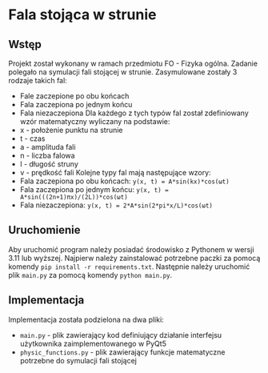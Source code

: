 # Fala stojąca w strunie

## Wstęp
Projekt został wykonany w ramach przedmiotu FO - Fizyka ogólna.
Zadanie polegało na symulacji fali stojącej w strunie. Zasymulowane zostały 3 rodzaje takich fal:
- Fale zaczepione po obu końcach
- Fala zaczepiona po jednym końcu
- Fala niezaczepiona
Dla każdego z tych typów fal został zdefiniowany wzór matematyczny wyliczany na podstawie:
- x - położenie punktu na strunie
- t - czas
- a - amplituda fali
- n - liczba falowa
- l - długość struny
- v - prędkość fali
Kolejne typy fal mają następujące wzory:
- Fala zaczepiona po obu końcach: `y(x, t) = A*sin(kx)*cos(ωt)`
- Fala zaczepiona po jednym końcu: `y(x, t) = A*sin(((2n+1)πx)/(2L))*cos(ωt)`
- Fala niezaczepiona: `y(x, t) = 2*A*sin(2*pi*x/L)*cos(ωt)`

## Uruchomienie
Aby uruchomić program należy posiadać środowisko z Pythonem w wersji 3.11 lub wyższej. 
Najpierw należy zainstalować potrzebne paczki za pomocą komendy `pip install -r requirements.txt`.
Następnie należy uruchomić plik `main.py` za pomocą komendy `python main.py`.


## Implementacja
Implementacja została podzielona na dwa pliki:
- `main.py` - plik zawierający kod definiujący działanie interfejsu użytkownika zaimplementowanego w PyQt5
- `physic_functions.py` - plik zawierający funkcje matematyczne potrzebne do symulacji fali stojącej